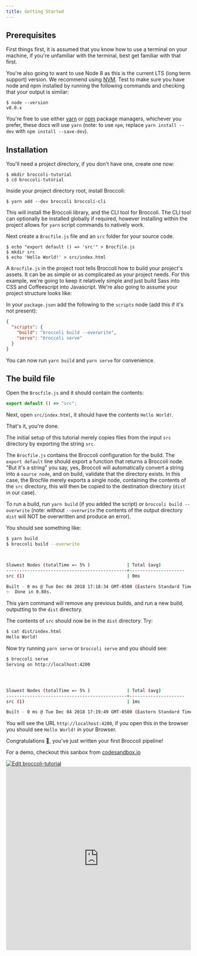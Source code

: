 ```yaml
---
title: Getting Started
---
```


## Prerequisites

First things first, it is assumed that you know how to use a terminal on your machine, if you're unfamiliar with the
terminal, best get familiar with that first.

You're also going to want to use Node 8 as this is the current LTS (long term support) version.
We recommend using [NVM](https://github.com/creationix/nvm).
Test to make sure you have node and npm installed by running the following commands and checking that your output is similar:

```shell
$ node --version
v8.0.x
```

You're free to use either [yarn](https://yarnpkg.com) or [npm](https://npmjs.com) package managers, whichever you prefer,
these docs will use `yarn` (note: to use `npm`, replace `yarn install --dev` with `npm install --save-dev`).

## Installation

You'll need a project directory, if you don't have one, create one now:

```shell
$ mkdir broccoli-tutorial
$ cd broccoli-tutorial
```

Inside your project directory root, install Broccoli:

```shell
$ yarn add --dev broccoli broccoli-cli
```

This will install the Broccoli library, and the CLI tool for Broccoli. The CLI tool can optionally be installed globally
if required, however installing within the project allows for `yarn` script commands to natively work.

Next create a `Brocfile.js` file and an `src` folder for your source code.

```shell
$ echo "export default () => 'src'" > Brocfile.js
$ mkdir src
$ echo 'Hello World!' > src/index.html
```

A `Brocfile.js` in the project root tells Broccoli how to build your project's assets. It can be as simple or as
complicated as your project needs. For this example, we're going to keep it relatively simple and just build Sass into
CSS and Coffeescript into Javascript. We're also going to assume your project structure looks like:

In your `package.json` add the following to the `scripts` node (add this if it's not present):

```json
{
  "scripts": {
    "build": "broccoli build --overwrite",
    "serve": "broccoli serve"
  }
}
```

You can now run `yarn build` and `yarn serve` for convenience.

## The build file

Open the `Brocfile.js` and it should contain the contents:

```js
export default () => "src";
```

Next, open `src/index.html`, it should have the contents `Hello World!`.

That's it, you're done.

The initial setup of this tutorial merely copies files from the input `src` directory by exporting the string `src`.

The `Brocfile.js` contains the Broccoli configuration for the build. The `export default` line should export a 
function that returns a Broccoli node. "But it's a string" you say, yes, Broccoli will automatically convert a 
string into a `source node`, and on build, validate that the directory exists. In this case, the Brocfile merely
exports a single node, containing the contents of the `src` directory, this will then be copied to the destination
directory (`dist` in our case).

To run a build, run `yarn build` (if you added the script) or `broccoli build --overwrite` (note: without `--overwrite`
the contents of the output directory `dist` will NOT be overwritten and produce an error).

You should see something like:

```sh
$ yarn build
$ broccoli build --overwrite



Slowest Nodes (totalTime => 5% )              | Total (avg)
----------------------------------------------+---------------------
src (1)                                       | 0ms

Built - 0 ms @ Tue Dec 04 2018 17:18:34 GMT-0500 (Eastern Standard Time)
✨  Done in 0.88s.
```

This yarn command will remove any previous builds, and run a new build, outputting to the `dist` directory.

The contents of `src` should now be in the `dist` directory. Try:

```sh
$ cat dist/index.html
Hello World!
```

Now try running `yarn serve` or `broccoli serve` and you should see:

```sh
$ broccoli serve
Serving on http://localhost:4200




Slowest Nodes (totalTime => 5% )              | Total (avg)
----------------------------------------------+---------------------
src (1)                                       | 1ms

Built - 0 ms @ Tue Dec 04 2018 17:19:49 GMT-0500 (Eastern Standard Time)
```

You will see the URL `http://localhost:4200`, if you open this in the browser you should see `Hello World!` in your
Browser.

Congratulations 👏, you've just written your first Broccoli pipeline!

For a demo, checkout this sanbox from [codesandbox.io](https://codesandbox.io)

<div class="mobile-show">
<a href="https://codesandbox.io/s/github/broccolijs/broccoli-tutorial/tree/master/">
  <img alt="Edit broccoli-tutorial" src="https://codesandbox.io/static/img/play-codesandbox.svg">
</a>
</div>
<div class="mobile-hide">
  <iframe src="https://codesandbox.io/embed/github/broccolijs/broccoli-tutorial/tree/master/" style="width:100%; height:500px; border:0; border-radius: 4px; overflow:hidden;" sandbox="allow-modals allow-forms allow-popups allow-scripts allow-same-origin"></iframe>
</div>
